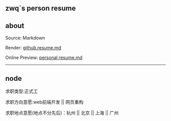 ## zwq`s person resume ##

about
----------

Source: Markdown

Render:  [github.resume.md][1]

Online Preview:  [personal resume.md][2]

----------

node
-------

求职类型:正式工

求职方向意愿:web前端开发 || 网页重构

求职地点意愿(地点不分先后)：杭州 || 北京 || 上海 || 广州

  [1]: https://github.com/zwq/resume/tree/master/resume
  [2]: https://github.com/zwq/resume/blob/master/resume/resume.md